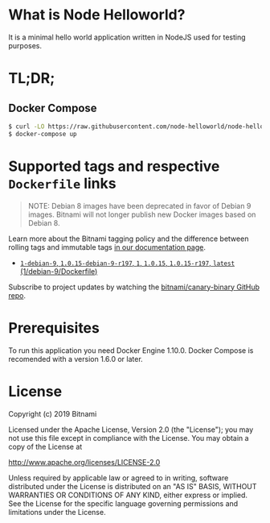 # What is Node Helloworld?

It is a minimal hello world application written in NodeJS used for testing purposes.

# TL;DR;

## Docker Compose

```bash
$ curl -LO https://raw.githubusercontent.com/node-helloworld/node-helloworld-docker/master/docker-compose.yml
$ docker-compose up
```

# Supported tags and respective `Dockerfile` links

> NOTE: Debian 8 images have been deprecated in favor of Debian 9 images. Bitnami will not longer publish new Docker images based on Debian 8.

Learn more about the Bitnami tagging policy and the difference between rolling tags and immutable tags [in our documentation page](https://docs.bitnami.com/containers/how-to/understand-rolling-tags-containers/).


* [`1-debian-9`, `1.0.15-debian-9-r197`, `1`, `1.0.15`, `1.0.15-r197`, `latest` (1/debian-9/Dockerfile)](https://github.com/bitnami/bitnami-docker-canary-binary/blob/1.0.15-debian-9-r197/1/debian-9/Dockerfile)

Subscribe to project updates by watching the [bitnami/canary-binary GitHub repo](https://github.com/bitnami/bitnami-docker-canary-binary).

# Prerequisites

To run this application you need Docker Engine 1.10.0. Docker Compose is recomended with a version 1.6.0 or later.

# License

Copyright (c) 2019 Bitnami

Licensed under the Apache License, Version 2.0 (the "License");
you may not use this file except in compliance with the License.
You may obtain a copy of the License at

  <http://www.apache.org/licenses/LICENSE-2.0>

Unless required by applicable law or agreed to in writing, software
distributed under the License is distributed on an "AS IS" BASIS,
WITHOUT WARRANTIES OR CONDITIONS OF ANY KIND, either express or implied.
See the License for the specific language governing permissions and
limitations under the License.
